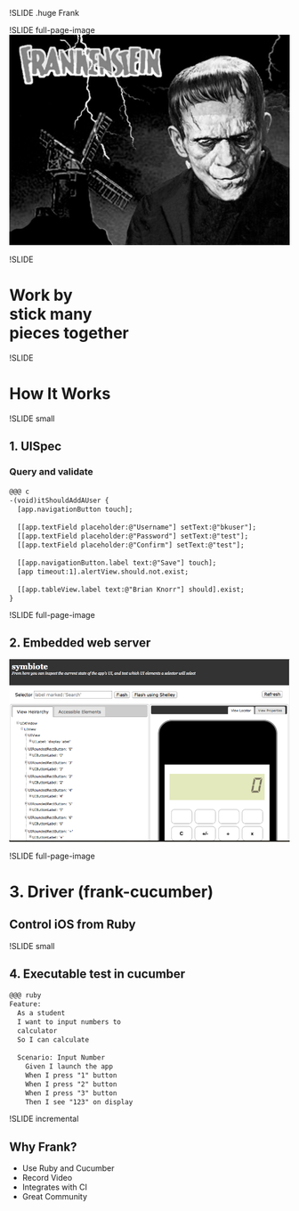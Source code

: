 !SLIDE
.huge Frank

!SLIDE full-page-image
![frankenstein](image_frankenstein.jpg)

!SLIDE
# Work by <br>stick many <br>pieces together #

!SLIDE
# How It Works #

!SLIDE small
## 1. UISpec ##
### Query and validate ###

    @@@ c
    -(void)itShouldAddAUser {
      [app.navigationButton touch];

      [[app.textField placeholder:@"Username"] setText:@"bkuser"];
      [[app.textField placeholder:@"Password"] setText:@"test"];
      [[app.textField placeholder:@"Confirm"] setText:@"test"];
        
      [[app.navigationButton.label text:@"Save"] touch];
      [app timeout:1].alertView.should.not.exist;

      [[app.tableView.label text:@"Brian Knorr"] should].exist;
    }


!SLIDE full-page-image
## 2. Embedded web server ##
![](symbiote.png)

!SLIDE full-page-image
# 3. Driver (frank-cucumber) #
## Control iOS from Ruby ##

!SLIDE small
## 4. Executable test in cucumber ##

    @@@ ruby
    Feature: 
      As a student
      I want to input numbers to 
      calculator
      So I can calculate

      Scenario: Input Number
        Given I launch the app
        When I press "1" button
        When I press "2" button
        When I press "3" button
        Then I see "123" on display
        
!SLIDE incremental
## Why Frank?
- Use Ruby and Cucumber
- Record Video
- Integrates with CI
- Great Community

